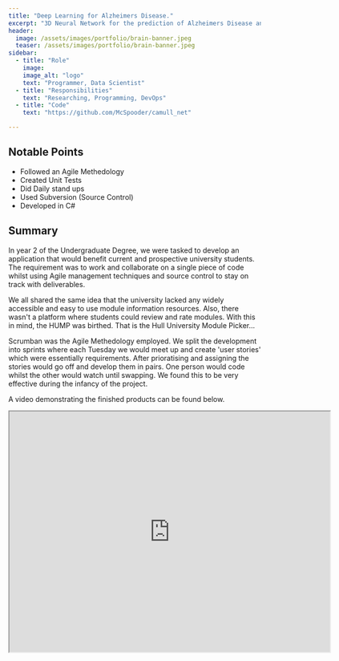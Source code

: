 ```yaml
---
title: "Deep Learning for Alzheimers Disease."
excerpt: "3D Neural Network for the prediction of Alzheimers Disease and conversion from MCI."
header:
  image: /assets/images/portfolio/brain-banner.jpeg
  teaser: /assets/images/portfolio/brain-banner.jpeg
sidebar:
  - title: "Role"
    image: 
    image_alt: "logo"
    text: "Programmer, Data Scientist"
  - title: "Responsibilities"
    text: "Researching, Programming, DevOps"
  - title: "Code"
    text: "https://github.com/McSpooder/camull_net"

---
```


## Notable Points

+ Followed an Agile Methedology
+ Created Unit Tests
+ Did Daily stand ups
+ Used Subversion (Source Control)
+ Developed in C#

## Summary
In year 2 of the Undergraduate Degree, we were tasked to develop an application that would benefit current and prospective university students. The requirement was to work and collaborate on a single piece of code whilst using Agile management techniques and source control to stay on track with deliverables. 

We all shared the same idea that the university lacked any widely accessible and easy to use module information resources. Also, there wasn't a platform where students could review and rate modules. With this in mind, the HUMP was birthed. That is the Hull University Module Picker... 

Scrumban was the Agile Methedology employed. We split the development into sprints where each Tuesday we would meet up and create 'user stories' which were essentially requirements. After prioratising and assigning the stories would go off and develop them in pairs. One person would code whilst the other would watch until swapping. We found this to be very effective during the infancy of the project.

A video demonstrating the finished products can be found below. 

<iframe src="https://drive.google.com/file/d/17pdp9mWCuvVHWLUTXs7vJ2W3whNYaKCr/preview" width="640" height="480"></iframe>


